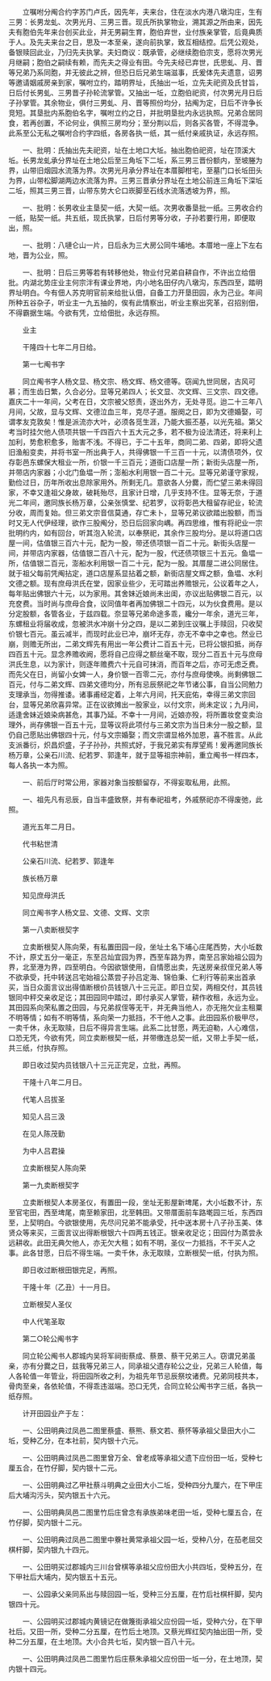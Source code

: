 <!-- { "loadSidebar": true } -->
　　立嘱咐分阄合约字苏门卢氏，因先年，夫来台，住在淡水内港八墩沟庄，生有三男：长男龙虬、次男光月、三男三晋。现氏所执掌物业，溯其源之所由来，因先夫有胞伯先年来台创买此业，并无男嗣生育，胞伯弃世，业付族亲掌管，后竟典质于人。及先夫来台之日，思及一本至亲，遂向前执掌，致互相结控。后凭公观处，备银赎回此业，乃归先夫执掌。夫妇商议：既承管，必继续胞伯宗支，愿将次男光月继嗣；胞伯之嗣续有赖，而先夫之得业有田。今先夫经已弃世，氏思虬、月、晋等兄弟乃系同胞，并无彼此之辨，但恐日后兄弟生端滋事，氏爰体先夫遗意，诏男等邀请姻戚房亲到家，嘱咐立约，踏明界址，氏抽出一坵，立先夫祀资及氏甘旨，日后付长男虬、三男晋子孙轮流掌管。又抽出一坵，立胞伯祀资，付次男光月日后子孙掌管。其余物业，俱付三男虬、月、晋等照份均分，拈阄为定，日后不许争长竞短。其垦批内系胞伯名字，嘱咐立约之日，并批明垦批内永远执照。兄弟合居同食，若再创置，不论何业，俱照三房均分；至分荆以后，则各买各管，不得混争。此系至公无私之嘱咐合约字四纸，各房各执一纸，其一纸付亲戚执证，永远存照。

　　一、批明：氏抽出先夫祀资，址在土地口大坵。抽出胞伯祀资，址在顶溪大坵。长男龙虬承分界址在土地公后至三角坵下二坵，系三男三晋份额内，至坡塍为界，山带旧烟园水流落为界。次男光月承分界址在本厝脚柑宅，至墓门口长坵田头为界，山带松脚湖两边水流落为界。三男三晋承分界址在土地公前连三角坵下深坵二坵，照其三男三晋，山带东势大仑口崁脚至石线水流落透坡为界，照。

　　一、批明：长男收业主垦契一纸，大契一纸。次男收番垦批一纸。三男收合约一纸，贴契一纸。共五纸，现氏执掌，日后付男等分收，子孙若要行用，即便取出，照。

　　一、批明：八嗹仑山一片，日后永为三大房公同牛埔地。本厝地一座上下左右地，晋为公业，照。

　　一、批明：日后三男等若有转移他处，物业付兄弟自耕自作，不许出立给佃批。内湖北势庄业主何宗泮有课业界地，内小地名田仔内八墩沟，东西四至，踏明界址明白。今有佃人苏克明官前来给批认佃，自备工力开垦田园，永为己业。年间所种五谷杂子，听业主一九五抽的，俟有此情察出，听业主察出究革，召招别佃，不得霸据生端。今欲有凭，立给佃批，永远存照。

　　业主

　　干隆四十七年二月日给。

　　第一七阄书字

　　同立阄书字人杨文显、杨文宗、杨文辉、杨文德等。窃闻九世同居，古风可慕；而生齿日繁，久合必分。显等兄弟四人；长文显、次文辉、三文宗、四文德。嘉庆二十一年间，父考在日，文宗被父怒责，逐出外方，无处寻觅。迨二十三年八月间，父故，显与文辉、文德泣血三年，克尽子道。服阕之日，即为文德婚娶，可谓孝友克敦矣！惟是派流亦大叶，必须各觅生涯，乃能大振丕基，以光先祖。第父考当时挂欠他人债项共银一千四百六十五大元之多，若不极为设法清还，将来利上加利，势愈积愈多，贻害不浅。不得已，于二十五年，商同二弟、四弟，即将父遗旧渔船变卖，并将书室一所出典于人，共得佛银一千三百一十元，以清债项外，仅存彰邑东螺保大租业一所，价银一千三百元；道衙口店屋一所；新街头店屋一所，并带店内家器；小北门鱼塭一所；澎船水利用银一百二十元。显等兄弟谨守家规，勤俭过日，历年所收出息除家用外。所剩无几。意欲各人分爨，而伫望三弟未得回家，不幸又逢祖父身故，破耗殆尽，且家计日增，几乎支持不住。显等无奈，于道光二年间，邀同族长杨万章，公亲张慎堂、纪若罗，议将彰邑大租留存祀业，轮流分收，周而复始。但三弟文宗音信莫通，存亡未卜，显等兄弟议欲踏出股额，而当时又无人代伊经理，欲作三股阄分，恐日后回家向嵎。再四思维，惟有将祀业一宗批明约内，如有回台，听其泡入轮流，以奉祭祀，其余作三股均分。是以将道口店屋一间，估值银三百六十元，配为一股，带还债项银一百二十元。新街头店屋一间，并带店内家器，估值银二百八十元，配为一股，代还债项银三十五元。鱼塭一所，估值银二百元，澎船水利用银一百二十元，配为一股。其厝屋二进公同居住。就于祖父每前凭阄拈定，道口店屋系显拈着之额，新街店屋文辉之额，鱼塭、水利文德之额。现有庶母洪氏在堂，因家业些少，无可踏出养赡银元，公议着年之人，每年贴出佛银六十元，以为家用。其舍妹近娘尚未出闺，亦议出贴佛银二百元，以充奁费。当时尚与庶母合食，议同值年者再加佛银二十四元，以为伙食费用。是以分定股额，各管各业，于兹四载。奈显等兄弟命途多乖，纔分一年余，道光三年，东螺租业将届收成，忽被洪水冲崩十分之四，是以二弟到庄议嘱上手赎回，只收契价银七百元。虽云减半，而现时此业已冲，崩坏无存，亦无不幸中之幸也。然业已崩，则赡无所出，二弟文辉先有用出一年公费计二百五十元，已将公银扣抵，尚存四百五十元。显念养赡收阙，愿将自己应得之额丝毫不取，现分二百五十元与庶母洪氏生息，以为家计，则逐年赡费六十元自可抹消，而百年之后，亦可无虑乏费。而先父在日，尚留小女婢一人，身价银一百零二元，亦付与庶母使唤。尚剩佛银二百元，付与二弟文辉、四弟文德均分，所有忌辰祭祀之年节诸公事，自当公同勉力支理承当，勿得推诿。诸事甫经定着，上年六月间，托天庇佑，幸得三弟文宗回台，显等兄弟欣喜异常。正在议欲摊出一股家业，以付文宗，尚未定议；九月间，适逢舍妹近娘染病甚危，其事乃延。不幸十一月间，近娘亦殁，将所置妆奁变卖治理外，尚存佛银一百五十元，显等议将此项付与三弟文宗为当日未分一股之额，显仍自己愿贴出佛银四十元，付与文宗婚娶；而文宗谓显格外加恩，喜不胜言。从此支派番衍，炽昌炽盛，子子孙孙，共照式好，于我兄弟实有厚望焉！爰再邀同族长杨万章，公亲石川流、纪若罗、郭逢年，就于显等祖宗神前，重立阄书一样四本，每人各执一本为照。

　　一、前后厅时常公用，家器对象当按额留存，不得妄取私用，此照。

　　一、祖先凡有忌辰，自当丰盛致祭，并有奉祀祖考，外戚祭祀亦不得废弛，此照。

　　道光五年二月日。

　　代书粘世清

　　公亲石川流、纪若罗、郭逢年

　　族长杨万章

　　知见庶母洪氏

　　同立阄书字人杨文显、文德、文辉、文宗

　　第一八卖断根契字

　　立卖断根契人陈向荣，有私置田园一段，坐址土名下埔心庄尾西势，大小坵数不计，原丈五分一毫正，东至吕灿宜园为界，西至车路为界，南至吕家始祖公园为界，北至港为界，四至明白。今因欲银使用，自情愿出卖，先送房亲叔侄兄弟人等不欲承受，托中转送吕宅始祖公蒸尝子孙吕定海、锦伯秉、仁利行等前来出首承买，当日众面言议出得值断根价员钱银八十三元正。即日立契，两相交付，其员钱银同中秤交亲收足讫；其田园同中踏过，即付承买人掌管，耕作收租，永远为业。其田园系向荣私置之田园，与兄弟叔侄等无干，并无典当他人，亦无拖欠业主租粟不明等情；如有不明等情，系向荣一力抵挡，不干他人之事。此田园系价极甲尽，一卖千休，永无取赎，日后不得异言生端。此系二比甘愿，两无迫勒，人心难信，口恐无凭，今欲有凭，同立卖断根契一纸，并带缴连总契一纸，又带上手契一纸，共三纸，付执存照。

　　即日收过契内员钱银八十三元正完足，立批，再照。

　　干隆十八年二月日。

　　代笔人吕拔圣

　　知见人吕三汲

　　在见人陈茂勤

　　为中人吕君操

　　立卖断根契人陈向荣

　　第一九卖断根契字

　　立卖断根契人本房圣仪，有置田一段，坐址无影屋新埤尾，大小坵数不计，东至官宅田，西至埤尾，南至赖家田，北至韩田。又带厝面前车路墘园三坵，东西四至，上契明白。今欲银使用，先尽问兄弟不能承受，托中送本房十八子孙玉美、体贤众等来买，三面言议出得断根银六十四两五钱正。银亲收足讫；田园付为蒸尝永远耕收。此田无典欠他人，亦无欠大租；如有不明，圣仪一力抵挡，不干买人之事。此各甘愿，日后不得生端。一卖千休，永无取赎，立断根契一纸，付执为照。

　　即日收过断根田银完足，再照。

　　干隆十年（乙丑）十一月日。

　　立断根契人圣仪

　　中人代笔圣取

　　第二○轮公阄书字

　　同立轮公阄书人郡城内吴将军祠街蔡成、蔡景、蔡干兄弟三人。窃谓兄弟虽亲，亦有分爨之日，兹我等兄弟三人，同承祖父遗存轮公之业，兄弟三人轮值，每人各轮值一年管业，将田园所收之利，为祖先年节忌辰祭坟诸费。兄弟同枝共本，骨肉至亲，各依轮值，不得乖违滋端。恐口无凭，合同立轮公阄书字三纸，各执一纸存照。

　　计开田园业产于左：

　　一、公田明典过凤邑二图里蔡盛、蔡熊、蔡文若、蔡怀等承祖父垦田大小二坵，受种乙分，在本社前，契内银十六元。

　　一、公田明典过凤邑二图里曾万全、曾老成等承祖父遗下应份田一坵，受种七厘五合，在竹仔脚，契内银十二元。

　　一、公田明典过乙甲社蔡斗明典之业田大小二坵，受种四分九厘六，在下甲庄后大埔沟污头，契内银五十六元。

　　一、公田明典凤邑二图里竹后庄曾念有承族弟味老田一坵，受种七厘五合，在竹仔脚，契内银十二元。

　　一、公田明典过凤邑二图里中藔社黄常承祖父园一坵，受种八分，在茄老屈交棋杆脚，契内银九十四元。

　　一、公田明买过郡城内三川台曾棋等承祖父应份田大小共四坵，受种五分，在下甲社后大埔内，契内银五十五元。

　　一、公园承父亲同系出与赎回园一坵，受种三分五厘，在竹后社棋杆脚，契内银四十元。

　　一、公园明买过郡城内黄镜记在做篾街承祖父应份园一坵，受种六分，在下甲社后。又田一所，受种二分五厘，在竹后土地顶。又蔡光辉红契内抽出田一所，受种二分五厘，在土地顶。大小合共七坵，契内银一百八十元。

　　一、公田明典过凤邑二图里竹后庄蔡朱承祖父应份田一坵一分，在土地顶，契内银十四元。

